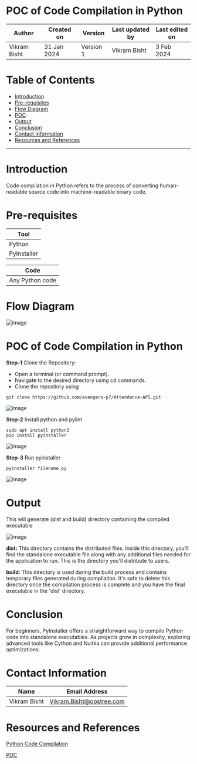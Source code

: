 # POC of Code Compilation in Python

|   Author        |  Created on   |  Version   | Last updated by  | Last edited on |
| --------------- | --------------| -----------|----------------- | -------------- |
| Vikram Bisht    |  31 Jan 2024  |  Version 1 | Vikram Bisht     | 3 Feb  2024    |

# Table of Contents
- [Introduction](#Introduction)
- [Pre-requisites](#pre-requisites)
- [Flow Diagram](#flow-diagram)
- [POC](#POC)
- [Output](#Output)
- [Conclusion](#conclusion)
- [Contact Information](#contact-information)
- [Resources and References](#resources-and-references)
***

# Introduction
Code compilation in Python refers to the process of converting human-readable source code into machine-readable binary code.

# Pre-requisites

| **Tool**   |    
| --------   | 
|  Python    | 
|  PyInstaller    |

| **Code**               |
| --------               | 
|  Any Python code       |

# Flow Diagram
![image](https://github.com/avengers-p7/Documentation/assets/79625874/598286d2-6207-4d45-836b-44e92542a114)



# POC of Code Compilation in Python

**Step-1** Clone the Repository:
- Open a terminal (or command prompt).
- Navigate to the desired directory using cd commands.
- Clone the repository using 

``` shell 
git clone https://github.com/avengers-p7/Attendance-API.git
```
![image](https://github.com/avengers-p7/Documentation/assets/79625874/f841215a-499d-4c7a-b629-fc4a8237572a)


**Step-2** Install python and pylint
``` shell 
sudo apt install python3
pip install pyinstaller
```      
![image](https://github.com/avengers-p7/Documentation/assets/79625874/84b0de82-bddc-4a17-8ad6-0a4dfe079c66)


**Step-3** Run pyinstaller
``` shell 
pyinstaller filename.py
```      
![image](https://github.com/avengers-p7/Documentation/assets/79625874/6b311996-fdda-441e-b403-00b2bb401589)

# Output
This will generate (dist and build) directory containing the compiled executable

![image](https://github.com/avengers-p7/Documentation/assets/79625874/d61e84c0-7c77-46b1-8516-586fe81d424e)

**dist:** This directory contains the distributed files. Inside this directory, you'll find the standalone executable file along with any additional files needed for the application to run. This is the directory you'll distribute to users.

**build:** This directory is used during the build process and contains temporary files generated during compilation. It's safe to delete this directory once the compilation process is complete and you have the final executable in the 'dist' directory.



# Conclusion

For beginners, PyInstaller offers a straightforward way to compile Python code into standalone executables. As projects grow in complexity, exploring advanced tools like Cython and Nuitka can provide additional performance optimizations.

# Contact Information

|  Name                     |        	Email Address           |
| ------------              | --------------------------------|
| Vikram Bisht              |  Vikram.Bisht@opstree.com       |  

# Resources and References
[Python Code Compilation](https://avengers-p7.atlassian.net/browse/AP-96.md) 

[POC](https://pyinstaller.org/en/v6.3.0/)

